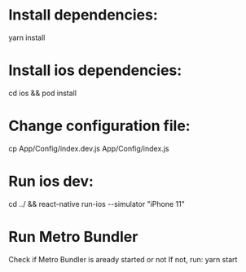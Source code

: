 # Install dependencies:
yarn install

# Install ios dependencies:
cd ios && pod install

# Change configuration file:
cp App/Config/index.dev.js App/Config/index.js

# Run ios dev:
cd ../ && react-native run-ios --simulator "iPhone 11"

# Run Metro Bundler
Check if Metro Bundler is aready started or not
If not, run:
yarn start
